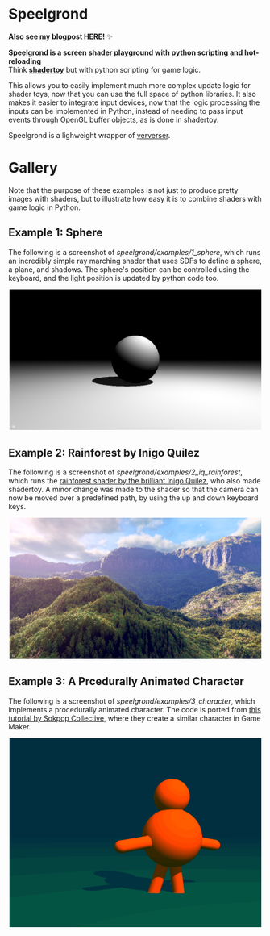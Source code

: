 # Speelgrond



**Also see my blogpost [HERE](https://www.berryvansomeren.com/posts/speelgrond)!** :sparkles:

**Speelgrond is a screen shader playground with python scripting and hot-reloading**  
Think **[shadertoy](https://www.shadertoy.com/)**  but with python scripting for game logic.  

This allows you to easily implement much more complex update logic for shader toys, 
now that you can use the full space of python libraries. 
It also makes it easier to integrate input devices, now that the logic processing the inputs can be implemented in Python, 
instead of needing to pass input events through OpenGL buffer objects, as is done in shadertoy. 

Speelgrond is a lighweight wrapper of [ververser](https://github.com/berryvansomeren/ververser). 

# Gallery

Note that the purpose of these examples is not just to produce pretty images with shaders, but to illustrate how easy it is to combine shaders with game logic in Python. 

## Example 1: Sphere

The following is a screenshot of _speelgrond/examples/1_sphere_, 
which runs an incredibly simple ray marching shader that uses SDFs to define a sphere, a plane, and shadows. 
The sphere's position can be controlled using the keyboard, and the light position is updated by python code too. 

<p align="center">
  <img src="speelgrond/examples/1_sphere/screenshot.png" width="500">
</p>

## Example 2: Rainforest by Inigo Quilez

The following is a screenshot of _speelgrond/examples/2_iq_rainforest_, 
which runs the [rainforest shader by the brilliant Inigo Quilez](https://www.youtube.com/watch?v=BFld4EBO2RE), 
who also made shadertoy. 
A minor change was made to the shader so that the camera can now be moved over a predefined path,
by using the up and down keyboard keys. 

<p align="center">
  <img src="speelgrond/examples/2_iq_rainforest/screenshot.png" width="500">
</p>

## Example 3: A Prcedurally Animated Character

The following is a screenshot of _speelgrond/examples/3_character_,
which implements a procedurally animated character. 
The code is ported from [this tutorial by Sokpop Collective](https://www.youtube.com/watch?v=2LbKuQsODHg), where they create a similar character in Game Maker.

<p align="center">
  <img src="speelgrond/examples/3_character/screenshot.png" width="500">
</p>
